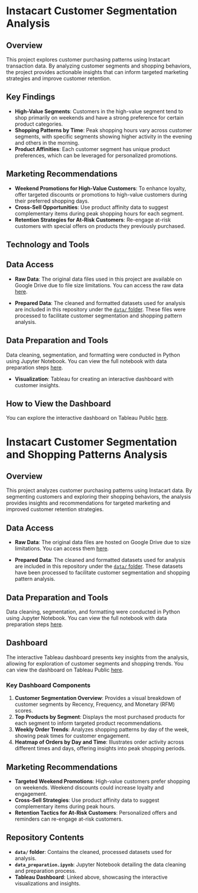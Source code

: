 # Instacart Customer Segmentation Analysis

## Overview
This project explores customer purchasing patterns using Instacart transaction data. By analyzing customer segments and shopping behaviors, the project provides actionable insights that can inform targeted marketing strategies and improve customer retention.

## Key Findings
- **High-Value Segments**: Customers in the high-value segment tend to shop primarily on weekends and have a strong preference for certain product categories.
- **Shopping Patterns by Time**: Peak shopping hours vary across customer segments, with specific segments showing higher activity in the evening and others in the morning.
- **Product Affinities**: Each customer segment has unique product preferences, which can be leveraged for personalized promotions.

## Marketing Recommendations
- **Weekend Promotions for High-Value Customers**: To enhance loyalty, offer targeted discounts or promotions to high-value customers during their preferred shopping days.
- **Cross-Sell Opportunities**: Use product affinity data to suggest complementary items during peak shopping hours for each segment.
- **Retention Strategies for At-Risk Customers**: Re-engage at-risk customers with special offers on products they previously purchased.

## Technology and Tools
## Data Access

- **Raw Data**: The original data files used in this project are available on Google Drive due to file size limitations. You can access the raw data [here](https://drive.google.com/drive/folders/1QUs8gjBmcwagTgJWZtXtdwBuoGm_DRxy?usp=sharing).
  
- **Prepared Data**: The cleaned and formatted datasets used for analysis are included in this repository under the [`data/` folder](https://github.com/syk-hub/Instacart-Customer-Segmentation-Analysis/tree/main/data). These files were processed to facilitate customer segmentation and shopping pattern analysis.

## Data Preparation and Tools
Data cleaning, segmentation, and formatting were conducted in Python using Jupyter Notebook. You can view the full notebook with data preparation steps [here](https://github.com/syk-hub/Instacart-Customer-Segmentation-Analysis/blob/main/customer_segmentation_v2.ipynb).

- **Visualization**: Tableau for creating an interactive dashboard with customer insights.

## How to View the Dashboard
You can explore the interactive dashboard on Tableau Public [here](your-tableau-public-link).

# Instacart Customer Segmentation and Shopping Patterns Analysis

## Overview
This project analyzes customer purchasing patterns using Instacart data. By segmenting customers and exploring their shopping behaviors, the analysis provides insights and recommendations for targeted marketing and improved customer retention strategies.

## Data Access
- **Raw Data**: The original data files are hosted on Google Drive due to size limitations. You can access them [here](https://drive.google.com/your-raw-data-link).
  
- **Prepared Data**: The cleaned and formatted datasets used for analysis are included in this repository under the [`data/` folder](https://github.com/your-username/your-repo-name/tree/main/data). These datasets have been processed to facilitate customer segmentation and shopping pattern analysis.

## Data Preparation and Tools
Data cleaning, segmentation, and formatting were conducted in Python using Jupyter Notebook. You can view the full notebook with data preparation steps [here](https://github.com/your-username/your-repo-name/blob/main/data_preparation.ipynb).

## Dashboard
The interactive Tableau dashboard presents key insights from the analysis, allowing for exploration of customer segments and shopping trends. You can view the dashboard on Tableau Public [here](https://your-tableau-link).

### Key Dashboard Components
1. **Customer Segmentation Overview**: Provides a visual breakdown of customer segments by Recency, Frequency, and Monetary (RFM) scores.
2. **Top Products by Segment**: Displays the most purchased products for each segment to inform targeted product recommendations.
3. **Weekly Order Trends**: Analyzes shopping patterns by day of the week, showing peak times for customer engagement.
4. **Heatmap of Orders by Day and Time**: Illustrates order activity across different times and days, offering insights into peak shopping periods.

## Marketing Recommendations
- **Targeted Weekend Promotions**: High-value customers prefer shopping on weekends. Weekend discounts could increase loyalty and engagement.
- **Cross-Sell Strategies**: Use product affinity data to suggest complementary items during peak hours.
- **Retention Tactics for At-Risk Customers**: Personalized offers and reminders can re-engage at-risk customers.

## Repository Contents
- **`data/` folder**: Contains the cleaned, processed datasets used for analysis.
- **`data_preparation.ipynb`**: Jupyter Notebook detailing the data cleaning and preparation process.
- **Tableau Dashboard**: Linked above, showcasing the interactive visualizations and insights.

